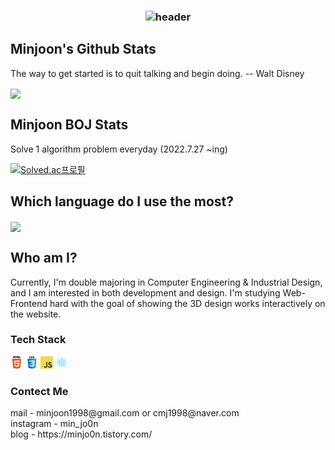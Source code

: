 <h3 align="center">

![header](https://capsule-render.vercel.app/api?type=waving&color=gradient&height=150&section=header&text=Hi!%20I'm%20[MinJoon]!&fontAlign=50&fontAlignY=50&fontSize=70&fontColor=ffffff)
</h3>

## Minjoon's Github Stats
The way to get started is to quit talking and begin doing. -- Walt Disney

<a href="https://github.com/minjo0n61"><img align="center" style="height:180px" src="https://github-readme-stats.vercel.app/api?username=minjo0n61&theme=flag-india&show_icons=true&hide=stars,prs&count_private=true"/> </a>
<br/>


## Minjoon BOJ Stats
Solve 1 algorithm problem everyday (2022.7.27 ~ing)

[![Solved.ac프로필](http://mazassumnida.wtf/api/v2/generate_badge?boj=minjo0n61)](https://solved.ac/minjo0n61)


## Which language do I use the most?

<a href="https://github.com/minjo0n61"><img align="center" style="height:180px" src="https://github-readme-stats.vercel.app/api/top-langs/?username=minjo0n61&layout=compact&theme=flag-india&hide_border=true" /></a> 


## Who am I?

Currently, I'm double majoring in Computer Engineering & Industrial Design, and I am interested in both development and design. I'm studying Web-Frontend hard with the goal of showing the 3D design works interactively on the website.
<br/>
<h3 align="left">Tech Stack</h3>
<code><img height="20" src="https://raw.githubusercontent.com/github/explore/80688e429a7d4ef2fca1e82350fe8e3517d3494d/topics/html/html.png"></code>
<code><img height="20" src="https://raw.githubusercontent.com/github/explore/80688e429a7d4ef2fca1e82350fe8e3517d3494d/topics/css/css.png"></code>
<code><img height="20" src="https://raw.githubusercontent.com/github/explore/80688e429a7d4ef2fca1e82350fe8e3517d3494d/topics/javascript/javascript.png"></code>
<code><img height="20" src="https://raw.githubusercontent.com/github/explore/80688e429a7d4ef2fca1e82350fe8e3517d3494d/topics/react/react.png"></code>


<h3 align="left">Contect Me</h3>
<p align="left">
mail - minjoon1998@gmail.com or cmj1998@naver.com <br/>
instagram - min_jo0n <br/>
blog - https://minjo0n.tistory.com/
</p>








<!--
------------------------------------------
gif도전
<lottie-player
  autoplay
  controls
  loop
  mode="normal"
  src="https://assets3.lottiefiles.com/packages/lf20_UJNc2t.json"
  style="width: 320px"
>
</lottie-player>
<lottie-player autoplay controls loop mode="normal" style="width: 320px">
</lottie-player>
-->
<!--
**minjo0n61/minjo0n61** is a ✨ _special_ ✨ repository because its `README.md` (this file) appears on your GitHub profile.

Here are some ideas to get you started:

- 🔭 I’m currently working on ...
- 🌱 I’m currently learning ...
- 👯 I’m looking to collaborate on ...
- 🤔 I’m looking for help with ...
- 💬 Ask me about ...
- 📫 How to reach me: ...
- 😄 Pronouns: ...
- ⚡ Fun fact: ...
-->
